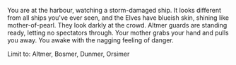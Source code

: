You are at the harbour, watching a storm-damaged ship. It looks different from all ships you've ever seen, and the Elves have blueish skin, shining like mother-of-pearl. They look darkly at the crowd. Altmer guards are standing ready, letting no spectators through. Your mother grabs your hand and pulls you away. You awake with the nagging feeling of danger.

Limit to: Altmer, Bosmer, Dunmer, Orsimer

